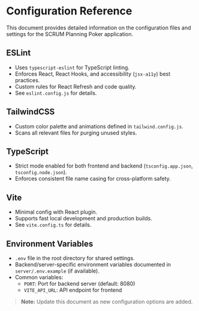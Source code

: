 # Configuration Reference

This document provides detailed information on the configuration files and settings for the SCRUM Planning Poker application.

## ESLint
- Uses `typescript-eslint` for TypeScript linting.
- Enforces React, React Hooks, and accessibility (`jsx-a11y`) best practices.
- Custom rules for React Refresh and code quality.
- See `eslint.config.js` for details.

## TailwindCSS
- Custom color palette and animations defined in `tailwind.config.js`.
- Scans all relevant files for purging unused styles.

## TypeScript
- Strict mode enabled for both frontend and backend (`tsconfig.app.json`, `tsconfig.node.json`).
- Enforces consistent file name casing for cross-platform safety.

## Vite
- Minimal config with React plugin.
- Supports fast local development and production builds.
- See `vite.config.ts` for details.

## Environment Variables
- `.env` file in the root directory for shared settings.
- Backend/server-specific environment variables documented in `server/.env.example` (if available).
- Common variables:
  - `PORT`: Port for backend server (default: 8080)
  - `VITE_API_URL`: API endpoint for frontend

> **Note:** Update this document as new configuration options are added.
